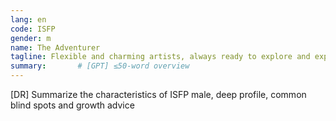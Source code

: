 ```yaml
---
lang: en
code: ISFP
gender: m
name: The Adventurer
tagline: Flexible and charming artists, always ready to explore and experience something new.
summary:       # [GPT] ≤50-word overview
---
```


[DR] Summarize the characteristics of ISFP male, deep profile, common blind spots and growth advice

